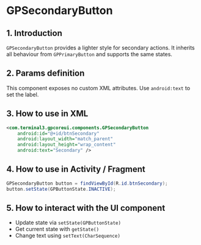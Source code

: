 # GPSecondaryButton

## 1. Introduction
`GPSecondaryButton` provides a lighter style for secondary actions. It inherits all behaviour from `GPPrimaryButton` and supports the same states.

## 2. Params definition
This component exposes no custom XML attributes. Use `android:text` to set the label.

## 3. How to use in XML
```xml
<com.terminal3.gpcoreui.components.GPSecondaryButton
    android:id="@+id/btnSecondary"
    android:layout_width="match_parent"
    android:layout_height="wrap_content"
    android:text="Secondary" />
```

## 4. How to use in Activity / Fragment
```java
GPSecondaryButton button = findViewById(R.id.btnSecondary);
button.setState(GPButtonState.INACTIVE);
```

## 5. How to interact with the UI component
- Update state via `setState(GPButtonState)`
- Get current state with `getState()`
- Change text using `setText(CharSequence)`

